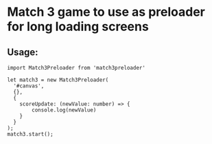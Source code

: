 # Match 3 game to use as preloader for long loading screens

## Usage:

```
import Match3Preloader from 'match3preloader'

let match3 = new Match3Preloader(
  '#canvas',
  {},
  {
    scoreUpdate: (newValue: number) => {
        console.log(newValue)
    }
  }
);
match3.start();
```
